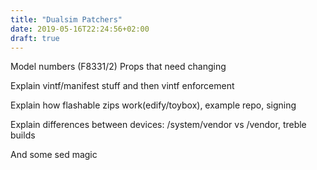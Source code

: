 ```yaml
---
title: "Dualsim Patchers"
date: 2019-05-16T22:24:56+02:00
draft: true
---
```


Model numbers (F8331/2)
Props that need changing

Explain vintf/manifest stuff and then vintf enforcement

Explain how flashable zips work(edify/toybox), example repo, signing

Explain differences between devices: /system/vendor vs /vendor, treble builds

And some sed magic

